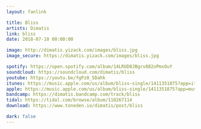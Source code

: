 ```yaml
---
layout: fanlink

title: Bliss
artists: Dimatis
link: bliss
date: 2018-07-10 00:00:00

image: http://dimatis.yizack.com/images/bliss.jpg
image_secure: https://dimatis.yizack.com/images/bliss.jpg

spotify: https://open.spotify.com/album/14LRUD8JBgrv882oPmxOuY
soundcloud: https://soundcloud.com/dimatis/bliss
youtube: https://youtu.be/fgPz0_5Dahk
itunes: https://music.apple.com/us/album/bliss-single/1411351875?app=itunes
apple: https://music.apple.com/us/album/bliss-single/1411351875?app=music
bandcamp: https://dimatis.bandcamp.com/track/bliss
tidal: https://tidal.com/browse/album/110267114
download: https://www.toneden.io/dimatis/post/bliss

dark: false
---
```

